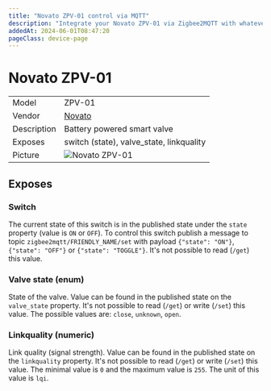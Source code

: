```yaml
---
title: "Novato ZPV-01 control via MQTT"
description: "Integrate your Novato ZPV-01 via Zigbee2MQTT with whatever smart home infrastructure you are using without the vendor's bridge or gateway."
addedAt: 2024-06-01T08:47:20
pageClass: device-page
---
```


<!-- !!!! -->
<!-- ATTENTION: This file is auto-generated through docgen! -->
<!-- You can only edit the "Notes"-Section between the two comment lines "Notes BEGIN" and "Notes END". -->
<!-- Do not use h1 or h2 heading within "## Notes"-Section. -->
<!-- !!!! -->

# Novato ZPV-01

|     |     |
|-----|-----|
| Model | ZPV-01  |
| Vendor  | [Novato](/supported-devices/#v=Novato)  |
| Description | Battery powered smart valve |
| Exposes | switch (state), valve_state, linkquality |
| Picture | ![Novato ZPV-01](https://www.zigbee2mqtt.io/images/devices/ZPV-01.png) |


<!-- Notes BEGIN: You can edit here. Add "## Notes" headline if not already present. -->


<!-- Notes END: Do not edit below this line -->




## Exposes

### Switch 
The current state of this switch is in the published state under the `state` property (value is `ON` or `OFF`).
To control this switch publish a message to topic `zigbee2mqtt/FRIENDLY_NAME/set` with payload `{"state": "ON"}`, `{"state": "OFF"}` or `{"state": "TOGGLE"}`.
It's not possible to read (`/get`) this value.

### Valve state (enum)
State of the valve.
Value can be found in the published state on the `valve_state` property.
It's not possible to read (`/get`) or write (`/set`) this value.
The possible values are: `close`, `unknown`, `open`.

### Linkquality (numeric)
Link quality (signal strength).
Value can be found in the published state on the `linkquality` property.
It's not possible to read (`/get`) or write (`/set`) this value.
The minimal value is `0` and the maximum value is `255`.
The unit of this value is `lqi`.

